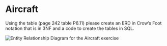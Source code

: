 # Aircraft

Using the table (page 242 table P6.11) please create an ERD in Crow’s Foot notation that is in 3NF and a code to create the tables in SQL.

![Entity Relationship Diagram for the Aircraft exercise](/./ERD.png "Entity Relationship Diagram")